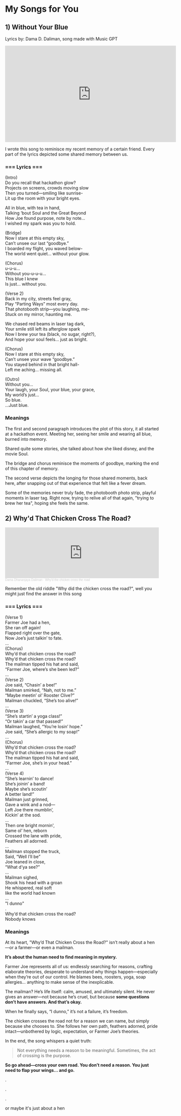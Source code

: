 # My Songs for You

## 1) Without Your Blue
Lyrics by: Dama D. Daliman, song made with Music GPT

<iframe width="560" height="315" src="https://www.youtube.com/embed/5CtVuWuGsQY?si=r_toHeO9pnUhZTT_" title="YouTube video player" frameborder="0" allow="accelerometer; autoplay; clipboard-write; encrypted-media; gyroscope; picture-in-picture; web-share" referrerpolicy="strict-origin-when-cross-origin" allowfullscreen></iframe>

I wrote this song to reminisce my recent memory of a certain friend. Every part of the lyrics depicted some shared memory between us.

### <strong> === Lyrics === </strong>

(Intro)</br>
Do you recall that hackathon glow?</br>
Projects on screens, crowds moving slow</br>
Then you turned—smiling like sunrise-</br>
Lit up the room with your bright eyes.</br>

All in blue, with tea in hand,</br>
Talking ‘bout Soul and the Great Beyond</br>
How Joe found purpose, note by note…</br>
I wished my spark was you to hold.</br>

(Bridge)</br>
Now I stare at this empty sky,</br>
Can’t unsee our last “goodbye.”</br>
I boarded my flight, you waved below-</br>
The world went quiet… without your glow.</br>

(Chorus)</br>
u-u-u…</br>
Without you-u-u-u…</br>
This blue I knew</br>
Is just… without you.</br>

(Verse 2)</br>
Back in my city, streets feel gray,</br>
Play “Parting Ways” most every day.</br>
That photobooth strip—you laughing, me-</br>
Stuck on my mirror, haunting me.</br>

We chased red beams in laser tag dark,</br>
Your smile still left its afterglow spark</br>
Now I brew your tea (black, no sugar, right?),</br>
And hope your soul feels… just as bright.</br>

(Chorus) </br>
Now I stare at this empty sky,</br>
Can’t unsee your wave “goodbye.”</br>
You stayed behind in that bright hall-</br>
Left me aching… missing all.</br>

(Outro)</br>
Without you…</br>
Your laugh, your Soul, your blue, your grace,</br>
My world’s just…</br>
So blue.</br>
...Just blue.</br>

### Meanings
The first and second paragraph introduces the plot of this story, it all started at a hackathon event. Meeting her, seeing her smile and wearing all blue, burned into memory.

Shared quite some stories, she talked about how she liked disney, and the movie Soul.

The bridge and chorus reminisce the moments of goodbye, marking the end of this chapter of memory.

The second verse depicts the longing for those shared moments, back here, after snapping out of that experience that felt like a fever dream.

Some of the memories never truly fade, the photobooth photo strip, playful moments in laser tag. Right now, trying to relive all of that again, "trying to brew her tea", hoping she feels the same.

## 2) Why'd That Chicken Cross The Road?

<iframe width="100%" height="166" scrolling="no" frameborder="no" allow="autoplay" src="https://w.soundcloud.com/player/?url=https%3A//api.soundcloud.com/tracks/soundcloud%253Atracks%253A2193050283&color=%2300aabb&auto_play=false&hide_related=false&show_comments=true&show_user=true&show_reposts=false&show_teaser=true"></iframe><div style="font-size: 10px; color: #cccccc;line-break: anywhere;word-break: normal;overflow: hidden;white-space: nowrap;text-overflow: ellipsis; font-family: Interstate,Lucida Grande,Lucida Sans Unicode,Lucida Sans,Garuda,Verdana,Tahoma,sans-serif;font-weight: 100;"><a href="https://soundcloud.com/dama-dhananjaya-daliman" title="Dama Dhananjaya Daliman" target="_blank" style="color: #cccccc; text-decoration: none;">Dama Dhananjaya Daliman</a> · <a href="https://soundcloud.com/dama-dhananjaya-daliman/whyd-the-chicken-cross-the-road" title="Why&#x27;d the chicken cross the road" target="_blank" style="color: #cccccc; text-decoration: none;">Why&#x27;d the chicken cross the road</a></div>

Remember the old riddle "Why did the chicken cross the road?", well you might just find the answer in this song

### <strong> === Lyrics === </strong>
(Verse 1)<br>
Farmer Joe had a hen,<br>
She ran off again!<br>
Flapped right over the gate,<br>
Now Joe’s just talkin’ to fate.<br>
...<br>
(Chorus)<br>
Why’d that chicken cross the road?<br>
Why’d that chicken cross the road?<br>
The mailman tipped his hat and said,<br>
“Farmer Joe, where’s she been led?”<br>
...<br>
(Verse 2)<br>
Joe said, “Chasin’ a bee!”<br>
Mailman smirked, “Nah, not to me.”<br>
“Maybe meetin’ ol’ Rooster Clive?”<br>
Mailman chuckled, “She’s too alive!”<br>
...<br>
(Verse 3)<br>
“She’s startin’ a yoga class!”<br>
“Or takin’ a car that passed!”<br>
Mailman laughed, “You’re losin’ hope.”<br>
Joe said, “She’s allergic to my soap!”<br>
...<br>
(Chorus)<br>
Why’d that chicken cross the road?<br>
Why’d that chicken cross the road?<br>
The mailman tipped his hat and said,<br>
“Farmer Joe, she’s in your head.”<br>
...<br>
(Verse 4)<br>
“She’s learnin’ to dance!<br>
She’s joinin’ a band!<br>
Maybe she’s scoutin’<br>
A better land!”<br>
Mailman just grinned,<br>
Gave a wink and a nod—<br>
Left Joe there mumblin’,<br>
Kickin’ at the sod.<br>
...<br>
Then one bright mornin',<br>
Same ol’ hen, reborn<br>
Crossed the lane with pride,<br>
Feathers all adorned.<br>
...<br>
Mailman stopped the truck,<br>
Said, “Well I’ll be”<br>
Joe leaned in close,<br>
“What d’ya see?”<br>
...<br>
Mailman sighed,<br>
Shook his head with a groan<br>
He whispered, real soft<br>
like the world had known<br>
...<br>
"I dunno"<br>
.<br>
Why’d that chicken cross the road?<br>
Nobody knows<br>

### Meanings
At its heart, "Why’d That Chicken Cross the Road?" isn’t really about a hen—or a farmer—or even a mailman.

**It’s about the human need to find meaning in mystery.**

Farmer Joe represents all of us: endlessly searching for reasons, crafting elaborate theories, desperate to understand why things happen—especially when they’re out of our control. He blames bees, roosters, yoga, soap allergies… anything to make sense of the inexplicable.

The mailman? He’s life itself: calm, amused, and ultimately silent. He never gives an answer—not because he’s cruel, but because **some questions don’t have answers. And that’s okay.**

When he finally says, “I dunno,” it’s not a failure, it’s freedom.

The chicken crosses the road not for a reason we can name, but simply because she chooses to. She follows her own path, feathers adorned, pride intact—unbothered by logic, expectation, or Farmer Joe’s theories.

In the end, the song whispers a quiet truth:

>Not everything needs a reason to be meaningful. Sometimes, the act of crossing is the purpose.

**So go ahead—cross your own road.
You don’t need a reason.
You just need to flap your wings… and go.**

.

.

.

or maybe it's just about a hen
